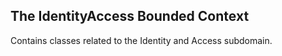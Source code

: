 ## The IdentityAccess Bounded Context

Contains classes related to the Identity and Access subdomain.
